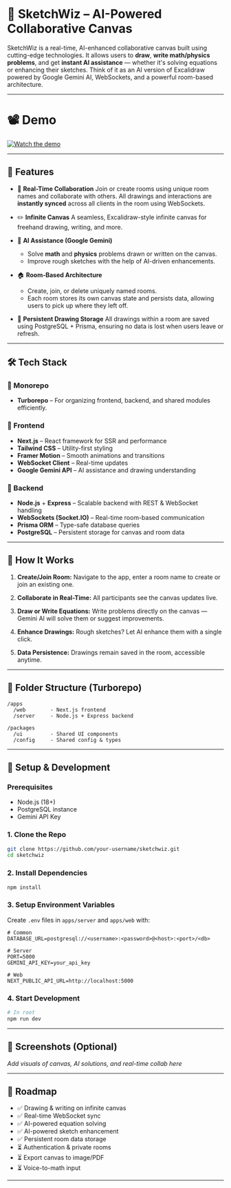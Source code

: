 
# 🎨 SketchWiz – AI-Powered Collaborative Canvas

SketchWiz is a real-time, AI-enhanced collaborative canvas built using cutting-edge technologies. It allows users to **draw**, **write math/physics problems**, and get **instant AI assistance** — whether it's solving equations or enhancing their sketches. Think of it as an AI version of Excalidraw powered by Google Gemini AI, WebSockets, and a powerful room-based architecture.

---

# 📽️ Demo

[![Watch the demo](https://img.youtube.com/vi/UU-s-GS0FT8/hqdefault.jpg)](https://youtu.be/UU-s-GS0FT8)


---

## 🚀 Features

* 🔁 **Real-Time Collaboration**
  Join or create rooms using unique room names and collaborate with others. All drawings and interactions are **instantly synced** across all clients in the room using WebSockets.

* ✏️ **Infinite Canvas**
  A seamless, Excalidraw-style infinite canvas for freehand drawing, writing, and more.

* 🧠 **AI Assistance (Google Gemini)**

  * Solve **math** and **physics** problems drawn or written on the canvas.
  * Improve rough sketches with the help of AI-driven enhancements.

* 🏠 **Room-Based Architecture**

  * Create, join, or delete uniquely named rooms.
  * Each room stores its own canvas state and persists data, allowing users to pick up where they left off.

* 💾 **Persistent Drawing Storage**
  All drawings within a room are saved using PostgreSQL + Prisma, ensuring no data is lost when users leave or refresh.

---

## 🛠️ Tech Stack

### 🧩 Monorepo

* **Turborepo** – For organizing frontend, backend, and shared modules efficiently.

### 🎨 Frontend

* **Next.js** – React framework for SSR and performance
* **Tailwind CSS** – Utility-first styling
* **Framer Motion** – Smooth animations and transitions
* **WebSocket Client** – Real-time updates
* **Google Gemini API** – AI assistance and drawing understanding

### 🧠 Backend

* **Node.js** + **Express** – Scalable backend with REST & WebSocket handling
* **WebSockets (Socket.IO)** – Real-time room-based communication
* **Prisma ORM** – Type-safe database queries
* **PostgreSQL** – Persistent storage for canvas and room data

---

## 🔗 How It Works

1. **Create/Join Room:**
   Navigate to the app, enter a room name to create or join an existing one.

2. **Collaborate in Real-Time:**
   All participants see the canvas updates live.

3. **Draw or Write Equations:**
   Write problems directly on the canvas — Gemini AI will solve them or suggest improvements.

4. **Enhance Drawings:**
   Rough sketches? Let AI enhance them with a single click.

5. **Data Persistence:**
   Drawings remain saved in the room, accessible anytime.

---

## 📂 Folder Structure (Turborepo)

```
/apps
  /web        - Next.js frontend
  /server     - Node.js + Express backend

/packages
  /ui         - Shared UI components
  /config     - Shared config & types
```

---

## 🧪 Setup & Development

### Prerequisites

* Node.js (18+)
* PostgreSQL instance
* Gemini API Key

### 1. Clone the Repo

```bash
git clone https://github.com/your-username/sketchwiz.git
cd sketchwiz
```

### 2. Install Dependencies

```bash
npm install
```

### 3. Setup Environment Variables

Create `.env` files in `apps/server` and `apps/web` with:

```env
# Common
DATABASE_URL=postgresql://<username>:<password>@<host>:<port>/<db>

# Server
PORT=5000
GEMINI_API_KEY=your_api_key

# Web
NEXT_PUBLIC_API_URL=http://localhost:5000
```

### 4. Start Development

```bash
# In root
npm run dev
```

---

## 📸 Screenshots (Optional)

*Add visuals of canvas, AI solutions, and real-time collab here*

---

## 📌 Roadmap

* ✅ Drawing & writing on infinite canvas
* ✅ Real-time WebSocket sync
* ✅ AI-powered equation solving
* ✅ AI-powered sketch enhancement
* ✅ Persistent room data storage
* ⏳ Authentication & private rooms
* ⏳ Export canvas to image/PDF
* ⏳ Voice-to-math input

---




